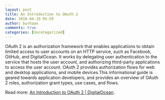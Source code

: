 ```yaml
---
layout: post
title: An Introduction to OAuth 2
date: 2016-04-19 05:59
author: burhaan
comments: true
categories: [Uncategorized]
---
```

OAuth 2 is an authorization framework that enables applications to obtain limited access to user accounts on an HTTP service, such as Facebook, GitHub, and DigitalOcean. It works by delegating user authentication to the service that hosts the user account, and authorizing third-party applications to access the user account. OAuth 2 provides authorization flows for web and desktop applications, and mobile devices.This informational guide is geared towards application developers, and provides an overview of OAuth 2 roles, authorization grant types, use cases, and flows.

Read more: <a href='https://www.digitalocean.com/community/tutorials/an-introduction-to-oauth-2' target='_blank'>An Introduction to OAuth 2 | DigitalOcean</a>.
